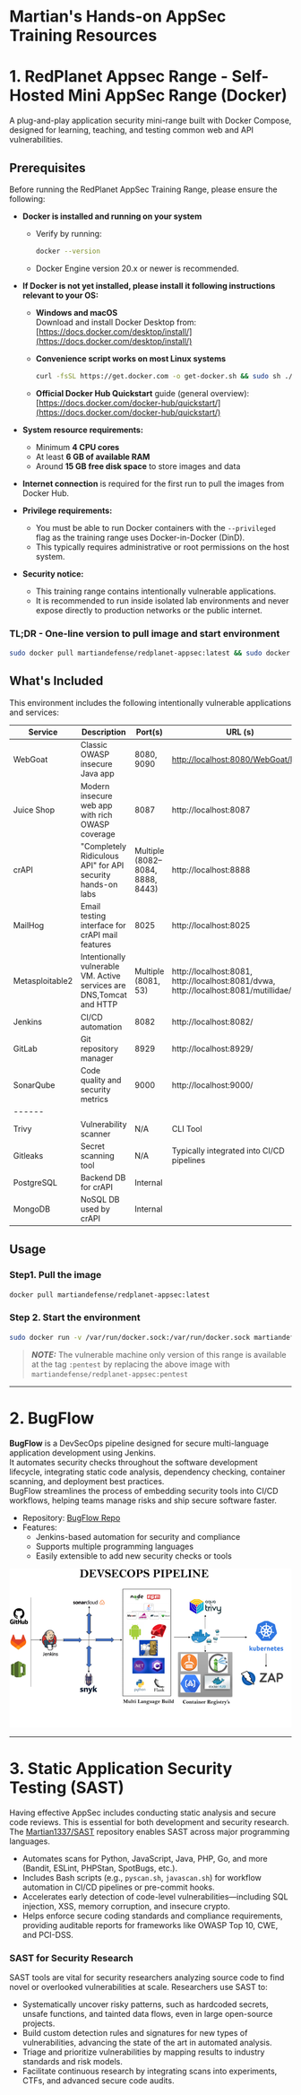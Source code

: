 # Martian's Hands-on AppSec Training Resources


# 1. RedPlanet Appsec Range - Self-Hosted Mini AppSec Range (Docker)

A plug-and-play application security mini-range built with Docker Compose, designed for learning, teaching, and testing common web and API vulnerabilities.

## **Prerequisites**

Before running the RedPlanet AppSec Training Range, please ensure the following:

- **Docker is installed and running on your system**  
  - Verify by running:  
    ```bash
    docker --version
    ```
  - Docker Engine version 20.x or newer is recommended.

- **If Docker is not yet installed, please install it following instructions relevant to your OS:**  

  - **Windows and macOS**  
    Download and install Docker Desktop from:  
    [https://docs.docker.com/desktop/install/](https://docs.docker.com/desktop/install/)

  - **Convenience script works on most Linux systems**  
    ```bash
    curl -fsSL https://get.docker.com -o get-docker.sh && sudo sh ./get-docker.sh
    ```

  - **Official Docker Hub Quickstart** guide (general overview):  
    [https://docs.docker.com/docker-hub/quickstart/](https://docs.docker.com/docker-hub/quickstart/)

- **System resource requirements:**  
  - Minimum **4 CPU cores**  
  - At least **6 GB of available RAM**  
  - Around **15 GB free disk space** to store images and data

- **Internet connection** is required for the first run to pull the images from Docker Hub.

- **Privilege requirements:**  
  - You must be able to run Docker containers with the `--privileged` flag as the training range uses Docker-in-Docker (DinD).  
  - This typically requires administrative or root permissions on the host system.

- **Security notice:**  
  - This training range contains intentionally vulnerable applications.  
  - It is recommended to run inside isolated lab environments and never expose directly to production networks or the public internet.


### TL;DR - One-line version to pull image and start environment
```bash
sudo docker pull martiandefense/redplanet-appsec:latest && sudo docker run -v /var/run/docker.sock:/var/run/docker.sock martiandefense/redplanet-appsec:latest
```


## What's Included

This environment includes the following intentionally vulnerable applications and services:

| Service        | Description                                                  | Port(s)                  | URL (s)
|----------------|--------------------------------------------------------------|--------------------------| ---------------------- |
| WebGoat        | Classic OWASP insecure Java app                              | 8080, 9090               | [http://localhost:8080/WebGoat/login](http://localhost:8080/WebGoat/login) |
| Juice Shop     | Modern insecure web app with rich OWASP coverage             | 8087                     | http://localhost:8087|
| crAPI          | "Completely Ridiculous API" for API security hands-on labs   | Multiple (8082–8084, 8888, 8443) | http://localhost:8888 |
| MailHog        | Email testing interface for crAPI mail features              | 8025                     | http://localhost:8025 |
| Metasploitable2 | Intentionally vulnerable VM. Active services are DNS,Tomcat and HTTP | Multiple (8081, 53) | http://localhost:8081, http://localhost:8081/dvwa, http://localhost:8081/mutillidae/ |
| Jenkins | CI/CD automation | 8082 | http://localhost:8082/ | http://localhost:8929/ |
| GitLab | Git repository manager | 8929 | http://localhost:8929/ |
| SonarQube | Code quality and security metrics | 9000 | http://localhost:9000/ |
| ------         |
| Trivy | Vulnerability scanner | N/A | CLI Tool|
| Gitleaks | Secret scanning tool | N/A | Typically integrated into CI/CD pipelines |
| PostgreSQL     | Backend DB for crAPI                                         | Internal                 |
| MongoDB        | NoSQL DB used by crAPI                                       | Internal                 |



## Usage

### Step1. Pull the image
```bash
docker pull martiandefense/redplanet-appsec:latest 
```
### Step 2. Start the environment

```bash
sudo docker run -v /var/run/docker.sock:/var/run/docker.sock martiandefense/redplanet-appsec:latest
```
> **_NOTE:_**  The vulnerable machine only version of this range is available at the tag `:pentest` by replacing the above image with `martiandefense/redplanet-appsec:pentest`
> 
---


# 2. BugFlow

**BugFlow** is a DevSecOps pipeline designed for secure multi-language application development using Jenkins.  
It automates security checks throughout the software development lifecycle, integrating static code analysis, dependency checking, container scanning, and deployment best practices.  
BugFlow streamlines the process of embedding security tools into CI/CD workflows, helping teams manage risks and ship secure software faster.

- Repository: [BugFlow Repo](https://github.com/Martian1337/BugFlow)
- Features:
  - Jenkins-based automation for security and compliance
  - Supports multiple programming languages
  - Easily extensible to add new security checks or tools
 
![BugFlow](https://github.com/Martian1337/BugFlow/blob/main/BugFlow.png)

---

# 3. Static Application Security Testing (SAST)

Having effective AppSec includes conducting static analysis and secure code reviews. This is essential for both development and security research. The [Martian1337/SAST](https://github.com/Martian1337/SAST) repository enables SAST across major programming languages.

- Automates scans for Python, JavaScript, Java, PHP, Go, and more (Bandit, ESLint, PHPStan, SpotBugs, etc.).
- Includes Bash scripts (e.g., `pyscan.sh`, `javascan.sh`) for workflow automation in CI/CD pipelines or pre-commit hooks.
- Accelerates early detection of code-level vulnerabilities—including SQL injection, XSS, memory corruption, and insecure crypto.
- Helps enforce secure coding standards and compliance requirements, providing auditable reports for frameworks like OWASP Top 10, CWE, and PCI-DSS.

### SAST for Security Research

SAST tools are vital for security researchers analyzing source code to find novel or overlooked vulnerabilities at scale. Researchers use SAST to:

- Systematically uncover risky patterns, such as hardcoded secrets, unsafe functions, and tainted data flows, even in large open-source projects.
- Build custom detection rules and signatures for new types of vulnerabilities, advancing the state of the art in automated analysis.
- Triage and prioritize vulnerabilities by mapping results to industry standards and risk models.
- Facilitate continuous research by integrating scans into experiments, CTFs, and advanced secure code audits.
